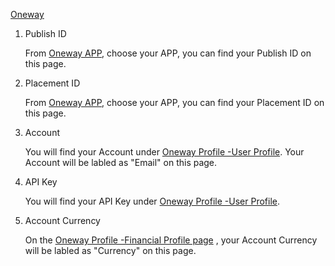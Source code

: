  [Oneway](https://developer.oneway.mobi/) 
1.  Publish ID

     From [Oneway APP](https://developer.oneway.mobi/#/app), choose your APP, you can find your Publish ID on this page.

2.  Placement ID

    From [Oneway APP](https://developer.oneway.mobi/#/app), choose your APP, you can find your Placement ID on this page.


3. Account 

   You will find your Account under [Oneway Profile -User Profile](https://developer.oneway.mobi/#/profile?tabIdx=0). Your Account will be labled as "Email" on this page.


4. API Key

    You will find your API Key under  [Oneway Profile -User Profile](https://developer.oneway.mobi/#/profile?tabIdx=0). 

5. Account Currency

   On the [Oneway Profile -Financial Profile page](https://developer.oneway.mobi/#/profile?tabIdx=1) , your Account Currency will be labled as "Currency" on this page. 